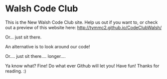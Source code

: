 # Walsh Code Club
This is the New Walsh Code Club site.
Help us out if you want to, or check out a preview of this website here: http://tymmc2.github.io/CodeClubWalsh/

Or... just sit there.

An alternative is to look around our code!

Or.... just sit there.... longer....

Ya know what? Fine! Do what ever Github will let you! Have fun! Thanks for reading. :)
